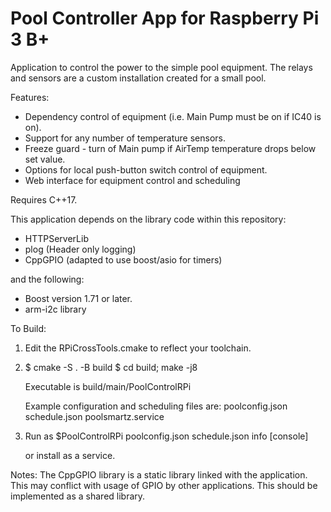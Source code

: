 # Pool Controller App for Raspberry Pi 3 B+

Application to control the power to the simple pool equipment. 
The relays and sensors are a custom installation created for a 
small pool.

Features:
* Dependency control of equipment (i.e. Main Pump must be on if IC40 is on).
* Support for any number of temperature sensors.
* Freeze guard - turn of Main pump if AirTemp temperature drops below set value.
* Options for local push-button switch control of equipment.
* Web interface for equipment control and scheduling


Requires C++17.

This application depends on the library code within this repository:
* HTTPServerLib
* plog (Header only logging)
* CppGPIO (adapted to use boost/asio for timers)

and the following:

* Boost version 1.71 or later.
* arm-i2c library


To Build:
1. Edit the RPiCrossTools.cmake to reflect your toolchain.
2. $ cmake -S . -B build
   $ cd build; make -j8

   Executable is build/main/PoolControlRPi

   Example configuration and scheduling files are:
      poolconfig.json
      schedule.json
      poolsmartz.service 
3.  
   Run as
   $PoolControlRPi poolconfig.json schedule.json info [console]

   or install as a service.

Notes:
The CppGPIO library is a static library linked with the application. This may
conflict with usage of GPIO by other applications. This should be implemented
as a shared library.
   

   
   